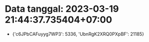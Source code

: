 # Data tanggal: 2023-03-19 21:44:37.735404+07:00

* {'c6JPbCAFuyyg7WP3': 5336, 'UbnRgK2XRQ0PXpBF': 21185}
